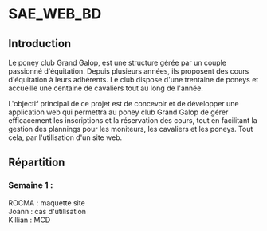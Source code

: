 # SAE_WEB_BD

## Introduction
Le poney club Grand Galop, est une structure gérée par un couple passionné d'équitation. Depuis plusieurs années, ils proposent des cours d'équitation à leurs adhérents. Le club dispose d'une trentaine de poneys et accueille une centaine de cavaliers tout au long de l'année.

L'objectif principal de ce projet est de concevoir et de développer une application web qui permettra au poney club Grand Galop de gérer efficacement les inscriptions et la réservation des cours, tout en facilitant la gestion des plannings pour les moniteurs, les cavaliers et les poneys. Tout cela, par l'utilisation d'un site web.


## Répartition
### Semaine 1 :
ROCMA : maquette site  
Joann : cas d'utilisation  
Killian : MCD  
